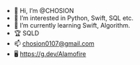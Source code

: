 - 👋 Hi, I’m @CHOSION
- 👀 I’m interested in Python, Swift, SQL etc.
- 🌱 I’m currently learning Swift, Algorithm.
- 🏆 SQLD
- 📫 chosion0107@gmail.com
- 🖥️ https://g.dev/Alamofire

<!---
CHOSION/CHOSION is a ✨ special ✨ repository because its `README.md` (this file) appears on your GitHub profile.
You can click the Preview link to take a look at your changes.
--->
